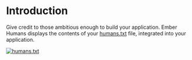 # Introduction

Give credit to those ambitious enough to build your application. Ember Humans
displays the contents of your [humans.txt](http://humanstxt.org) file,
integrated into your application.

[![humans.txt](humanstxt-isolated-blank.gif)](http://humanstxt.org)
